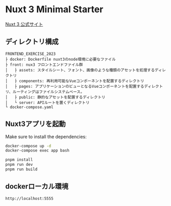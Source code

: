 # Nuxt 3 Minimal Starter
[Nuxt 3 公式サイト](https://nuxt.com/docs/getting-started/introduction)

## ディレクトリ構成
```
FRONTEND_EXERCISE_2023
├ docker: Dockerfile nuxt3のnode環境に必要なファイル
├ front: nux3 フロントエンドファイル群
│   ├ assets: スタイルシート、フォント、画像のような種類のアセットを処理するディレクトリ
│   ├ components: 再利用可能なVueコンポーネントを配置するディレクトリ
│   ├ pages: アプリケーションのビューとなるVueコンポーネントを配置するディレクトリ、ルーティングはファイルシステムベース。
│   ├ public: 静的なアセットを配置するディレクトリ
│   └ server: APIルートを置くディレクトリ
└ docker-compose.yaml
```

## Nuxt3アプリを起動

Make sure to install the dependencies:

```bash
docker-compose up -d
docker-compose exec app bash

pnpm install
pnpm run dev
pnpm run build
```

## dockerローカル環境
`http://localhost:5555`

